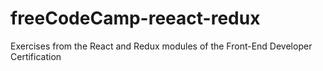 # freeCodeCamp-reeact-redux
Exercises from the React and Redux modules of the Front-End Developer Certification
